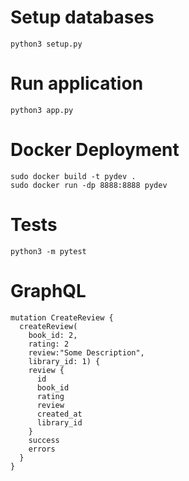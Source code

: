 # Setup databases

```
python3 setup.py
```

# Run application

```
python3 app.py
```

# Docker Deployment

```
sudo docker build -t pydev .
sudo docker run -dp 8888:8888 pydev
```

# Tests

```
python3 -m pytest
```

# GraphQL

```
mutation CreateReview {
  createReview(
    book_id: 2,
    rating: 2
    review:"Some Description",
    library_id: 1) {
    review {
      id
      book_id
      rating
      review
      created_at
      library_id
    }
    success
    errors
  }
}
```
